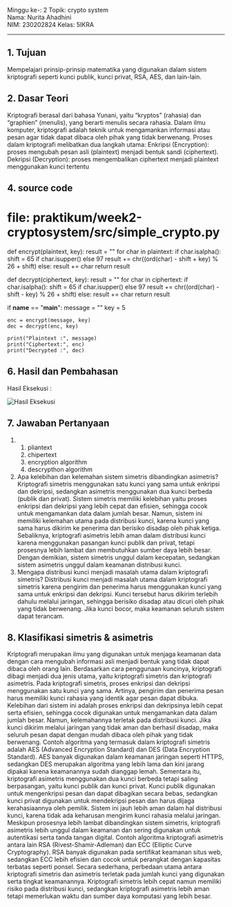 Minggu ke-: 2
Topik: crypto system  
Nama: Nurita Ahadhini  
NIM: 230202824 
Kelas: 5IKRA  

---

## 1. Tujuan
Mempelajari prinsip-prinsip matematika yang digunakan dalam sistem kriptografi seperti kunci publik, kunci privat, RSA, AES, dan lain-lain.

## 2. Dasar Teori
Kriptografi berasal dari bahasa Yunani, yaitu “kryptos” (rahasia) dan “graphien” (menulis), yang berarti menulis secara rahasia.
Dalam ilmu komputer, kriptografi adalah teknik untuk mengamankan informasi atau pesan agar tidak dapat dibaca oleh pihak yang tidak berwenang.
Proses dalam kriptografi melibatkan dua langkah utama:
Enkripsi (Encryption): proses mengubah pesan asli (plaintext) menjadi bentuk sandi (ciphertext).
Dekripsi (Decryption): proses mengembalikan ciphertext menjadi plaintext menggunakan kunci tertentu

## 4. source code

# file: praktikum/week2-cryptosystem/src/simple_crypto.py

def encrypt(plaintext, key):
    result = ""
    for char in plaintext:
        if char.isalpha():
            shift = 65 if char.isupper() else 97
            result += chr((ord(char) - shift + key) % 26 + shift)
        else:
            result += char
    return result

def decrypt(ciphertext, key):
    result = ""
    for char in ciphertext:
        if char.isalpha():
            shift = 65 if char.isupper() else 97
            result += chr((ord(char) - shift - key) % 26 + shift)
        else:
            result += char
    return result

if __name__ == "__main__":
    message = "<nim><nama>"
    key = 5

    enc = encrypt(message, key)
    dec = decrypt(enc, key)

    print("Plaintext :", message)
    print("Ciphertext:", enc)
    print("Decrypted :", dec)

## 6. Hasil dan Pembahasan

Hasil Eksekusi :




![Hasil Eksekusi](screenshots/hasilkripto.png)


## 7. Jawaban Pertanyaan

1. 1. pliantext
   2. chipertext
   3. encryption algorithm
   4. descrypthon algorithm
2. Apa kelebihan dan kelemahan sistem simetris dibandingkan asimetris? Kriptografi simetris menggunakan satu kunci yang sama untuk enkripsi dan dekripsi, sedangkan asimetris menggunakan dua kunci berbeda (publik dan privat).
Sistem simetris memiliki kelebihan yaitu proses enkripsi dan dekripsi yang lebih cepat dan efisien, sehingga cocok untuk mengamankan data dalam jumlah besar. Namun, sistem ini memiliki kelemahan utama pada distribusi kunci, karena kunci yang sama harus dikirim ke penerima dan berisiko disadap oleh pihak ketiga.
Sebaliknya, kriptografi asimetris lebih aman dalam distribusi kunci karena menggunakan pasangan kunci publik dan privat, tetapi prosesnya lebih lambat dan membutuhkan sumber daya lebih besar.
Dengan demikian, sistem simetris unggul dalam kecepatan, sedangkan sistem asimetris unggul dalam keamanan distribusi kunci.
3. Mengapa distribusi kunci menjadi masalah utama dalam kriptografi simetris? Distribusi kunci menjadi masalah utama dalam kriptografi simetris karena pengirim dan penerima harus menggunakan kunci yang sama untuk enkripsi dan dekripsi. Kunci tersebut harus dikirim terlebih dahulu melalui jaringan, sehingga berisiko disadap atau dicuri oleh pihak yang tidak berwenang. Jika kunci bocor, maka keamanan seluruh sistem dapat terancam.

## 8. Klasifikasi simetris & asimetris

Kriptografi merupakan ilmu yang digunakan untuk menjaga keamanan data dengan cara mengubah informasi asli menjadi bentuk yang tidak dapat dibaca oleh orang lain. Berdasarkan cara penggunaan kuncinya, kriptografi dibagi menjadi dua jenis utama, yaitu kriptografi simetris dan kriptografi asimetris.
Pada kriptografi simetris, proses enkripsi dan dekripsi menggunakan satu kunci yang sama. Artinya, pengirim dan penerima pesan harus memiliki kunci rahasia yang identik agar pesan dapat dibuka. Kelebihan dari sistem ini adalah proses enkripsi dan dekripsinya lebih cepat serta efisien, sehingga cocok digunakan untuk mengamankan data dalam jumlah besar. Namun, kelemahannya terletak pada distribusi kunci. Jika kunci dikirim melalui jaringan yang tidak aman dan berhasil disadap, maka seluruh pesan dapat dengan mudah dibaca oleh pihak yang tidak berwenang.
Contoh algoritma yang termasuk dalam kriptografi simetris adalah AES (Advanced Encryption Standard) dan DES (Data Encryption Standard). AES banyak digunakan dalam keamanan jaringan seperti HTTPS, sedangkan DES merupakan algoritma yang lebih lama dan kini jarang dipakai karena keamanannya sudah dianggap lemah.
Sementara itu, kriptografi asimetris menggunakan dua kunci berbeda tetapi saling berpasangan, yaitu kunci publik dan kunci privat. Kunci publik digunakan untuk mengenkripsi pesan dan dapat dibagikan secara bebas, sedangkan kunci privat digunakan untuk mendekripsi pesan dan harus dijaga kerahasiaannya oleh pemilik. Sistem ini jauh lebih aman dalam hal distribusi kunci, karena tidak ada keharusan mengirim kunci rahasia melalui jaringan. Meskipun prosesnya lebih lambat dibandingkan sistem simetris, kriptografi asimetris lebih unggul dalam keamanan dan sering digunakan untuk autentikasi serta tanda tangan digital.
Contoh algoritma kriptografi asimetris antara lain RSA (Rivest-Shamir-Adleman) dan ECC (Elliptic Curve Cryptography). RSA banyak digunakan pada sertifikat keamanan situs web, sedangkan ECC lebih efisien dan cocok untuk perangkat dengan kapasitas terbatas seperti ponsel.
Secara sederhana, perbedaan utama antara kriptografi simetris dan asimetris terletak pada jumlah kunci yang digunakan serta tingkat keamanannya. Kriptografi simetris lebih cepat namun memiliki risiko pada distribusi kunci, sedangkan kriptografi asimetris lebih aman tetapi memerlukan waktu dan sumber daya komputasi yang lebih besar.

